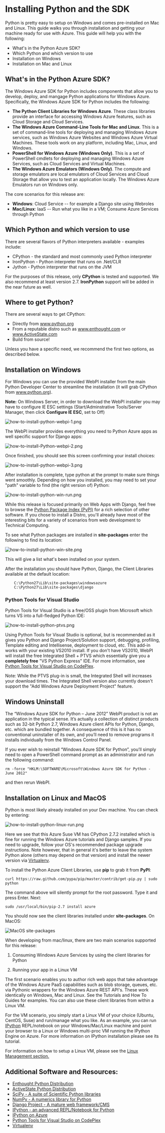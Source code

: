 <properties linkid="develop-python-install-python" urlDisplayName="Install Python" pageTitle="Install Python and the SDK - Windows Azure" metaKeywords="Azure Python SDK" metaDescription="Learn how to install Python and the SDK to use with Windows Azure." metaCanonical="" disqusComments="1" umbracoNaviHide="0" />

<div chunk="../chunks/article-left-menu.md" />

# Installing Python and the SDK
Python is pretty easy to setup on Windows and comes pre-installed on Mac and Linux.  This guide walks you through installation and getting your machine ready for use with Azure.  This guide will help you with the following:

* What's in the Python Azure SDK?
* Which Python and which version to use
* Installation on Windows
* Installation on Mac and Linux

## What's in the Python Azure SDK?

The Windows Azure SDK for Python includes components that allow you to develop, deploy, and mangage Python applications for Windows Azure. Specifically, the Windows Azure SDK for Python includes the following:

* **The Python Client Libraries for Windows Azure**. These class libraries provide an interface for accessing Windows Azure features, such as Cloud Storage and Cloud Services.  
* **The Windows Azure Command-Line Tools for Mac and Linux**. This is a set of command-line tools for deploying and managing Windows Azure services, such as Windows Azure Websites and Windows Azure Virtual Machines. These tools work on any platform, including Mac, Linux, and Windows.
* **PowerShell for Windows Azure (Windows Only)**. This is a set of PowerShell cmdlets for deploying and managing Windows Azure Services, such as Cloud Services and Virtual Machines.
* **The Windows Azure Emulators (Windows Only)**. The compute and storage emulators are local emulators of Cloud Services and Cloud Storage that allow you to test an application locally. The Windows Azure Emulators run on Windows only.


The core scenarios for this release are:

* **Windows**: Cloud Service -- for example a Django site using Webroles
* **Mac/Linux**: IaaS -- Run what you like in a VM; Consume Azure Services through Python

## Which Python and which version to use

There are several flavors of Python interpreters available - examples include:

* CPython - the standard and most commonly used Python interpreter
* IronPython - Python interpreter that runs on .Net/CLR
* Jython - Python interpreter that runs on the JVM

For the purposes of this release, only **CPython** is tested and supported.  We also recommend at least version 2.7.  **IronPython** support will be added in the near future as well.

## Where to get Python?

There are several ways to get CPython:

* Directly from www.python.org
* From a reputable distro such as www.enthought.com or www.ActiveState.com
* Build from source!

Unless you have a specific need, we recommend the first two options, as described below.

## Installation on Windows

For Windows you can use the provided WebPI installer from the main Python Developer Center to streamline the installation (it will grab CPython from www.python.org).

**Note:** On Windows Server, in order to download the WebPI installer you may have to configure IE ESC settings (Start/Adminstrative Tools/Server Manager, then click **Configure IE ESC**, set to Off)

![how-to-install-python-webpi-1.png][] 

The WebPI installer provides everything you need to Python Azure apps as well specific support for Django apps:



![how-to-install-Python-webpi-2.png][]


Once finished, you should see this screen confirming your install choices:

![how-to-install-python-webpi-3.png][]


After installation is complete, type python at the prompt to make sure things went smoothly.  Depending on how you installed, you may need to set your "path" variable to find (the right version of) Python:

![how-to-install-python-win-run.png][]

While this release is focused primarily on Web Apps with Django, feel free to browse the [Python Package Index (PyPI)][] for a rich selection of other software.  If you chose to install a Distro, you'll already have most of the interesting bits for a variety of scenarios from web development to Technical Computing.

To see what Python packages are installed in **site-packages** enter the following to find its location:

![how-to-install-python-win-site.png][]

This will give a list what's been installed on your system.

After the installation you should have Python, Django, the Client Libraries available at the default location:

		C:\Python27\Lib\site-packages\windowsazure
		C:\Python27\Lib\site-packages\django

### Python Tools for Visual Studio

Python Tools for Visual Studio is a free/OSS plugin from Microsoft which turns VS into a full-fledged Python IDE:

![how-to-install-python-ptvs.png][]

Using Python Tools for Visual Studio is optional, but is recommended as it gives you Python and Django Project/Solution support, debugging, profiling, Template editing and Intellisense, deployment to cloud, etc.  This add-in  works with your existing VS2010 install.  If you don't have VS2010, WebPI will install the free Integrated Shell + PTVS which essentially give you a **completely free** "VS Python Express" IDE.  For more information, see [Python Tools for Visual Studio on CodePlex][].  

Note: While the PTVS plug-in is small, the Integrated Shell will increases your download times. The Integrated Shell version also currently doesn't support the "Add Windows Azure Deployment Project" feature.

## Windows Uninstall

The “Windows Azure SDK for Python – June 2012” WebPI product is not an application in the typical sense.  It’s actually a collection of distinct products such as 32-bit Python 2.7, Windows Azure client APIs for Python, Django, etc. which are bundled together.  A consequence of this is it has no conventional uninstaller of its own, and you’ll need to remove programs it installs individually from the Windows Control Panel.  

If you ever wish to reinstall “Windows Azure SDK for Python”, you’ll simply need to open a PowerShell command prompt as an administrator and run the following command:

	rm -force "HKLM:\SOFTWARE\Microsoft\Windows Azure SDK for Python - June 2012"

and then rerun WebPI.

## Installation on Linux and MacOS

Python is most likely already installed on your Dev machine.  You can check by entering:

![how-to-install-python-linux-run.png][]

Here we see that this Azure Suse VM has CPython 2.7.2 installed which is fine for running the Windows Azure tutorials and Django samples. If you need to upgrade, follow your OS's recommended package upgrade instructions.  Note however, that in general it's better to leave the system Python alone (others may depend on that version) and install the newer version via [Virtualenv][].

To install the Python Azure Client Libraries, use **pip** to grab it from **PyPI**:

	curl https://raw.github.com/pypa/pip/master/contrib/get-pip.py | sudo python
	
The command above will silently prompt for the root password. Type it and press Enter.  Next:
	
	sudo /usr/local/bin/pip-2.7 install azure

You should now see the client libraries installed under **site-packages**.  On MacOS:

![MacOS site-packages][]

When developing from mac/linux, there are two main scenarios supported for this release:

1. Consuming Windows Azure Services by using the client libraries for Python

2. Running your app in a Linux VM

The first scenario enables you to author rich web apps that take advantage of the Windows Azure PaaS capabilities such as blob storage, queues, etc. via Pythonic wrappers for the Windows Azure REST API's.  These work identically on Windows, Mac and Linux.  See the Tutorials and How To Guides for examples.  You can also use these client libraries from within a Linux VM.

For the VM scenario, you simply start a Linux VM of your choice (Ubuntu, CentOS, Suse) and run/manage what you like.  As an example, you can run [IPython](http://ipython.org) REPL/notebook on your Windows/Mac/Linux machine and point your browser to a Linux or Windows multi-proc VM running the IPython Engine on Azure. For more information on IPython installation please see its tutorial.

For information on how to setup a Linux VM, please see the [Linux Management section.](/en-us/manage/linux/)

 

## Additional Software and Resources:

* [Enthought Python Distribution][]
* [ActiveState Python Distribution][]
* [SciPy - A suite of Scientific Python libraries][]
* [NumPy - A numerics library for Python][]
* [Django Project - A mature web framework/CMS][]
* [IPython - an advanced REPL/Notebook for Python][]
* [IPython on Azure][]
* [Python Tools for Visual Studio on CodePlex][]
* [Virtualenv][]


[Enthought Python Distribution]: http://www.enthought.com 

[ActiveState Python Distribution]: http://www.activestate.com

[SciPy - A suite of Scientific Python libraries]: http://www.scipy.org

[NumPy - A numerics library for Python]: http://www.numpy.org

[Django Project - A mature web framework/CMS]: http://www.djangoproject.com 

[IPython - an advanced REPL/Notebook for Python]: http://ipython.org


[IPython on Azure]: ../tutorials/azure-ipython.md


[Python Tools for Visual Studio on CodePlex]: http://pytools.codeplex.com 

[Python Package Index (PyPI)]: http://pypi.python.org/pypi

[Virtualenv]: http://pypi.python.org/pypi/virtualenv 



[Setting up a Linux VM via the Windows Azure portal]: ../../../shared/chunks/create-and-configure-opensuse-vm-in-portal

[How to use the Windows Azure Command-Line Tools for Mac and Linux]: ../../shared/chunks/crossplat-cmd-tools

[how-to-install-python-webpi-1.png]: ../Media/how-to-install-python-webpi-1.png 
[how-to-install-Python-webpi-2.png]: ../Media/how-to-install-Python-webpi-2.png
[how-to-install-Python-webpi-3.png]: ../Media/how-to-install-Python-webpi-3.png
[how-to-install-Python-ptvs.png]: ../Media/how-to-install-Python-ptvs.png
[how-to-install-python-win-site.png]: ../Media/how-to-install-python-win-site.png 
[how-to-install-python-win-run.png]: ../Media/how-to-install-python-win-run.png 
[how-to-install-python-linux-run.png]: ../Media/how-to-install-python-linux-run.png
[MacOS site-packages]: ../Media/how-to-install-python-mac-site.png 